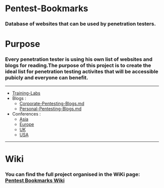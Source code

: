 # Pentest-Bookmarks
### Database of websites that can be used by penetration testers. 

# Purpose
### Every penetration tester is using his own list of websites and blogs for reading.The purpose of this project is to create the ideal list for penetration testing activites that will be accessible pubicly and everyone can benefit.

<hr>

- [Training-Labs](Training-Labs/Android-Applications.md)
- Blogs :
  - [Corporate-Pentesting-Blogs.md](Blogs/Corporate-Pentesting-Blogs.md)
  - [Personal-Pentesting-Blogs.md](Blogs/Personal-Pentesting-Blogs.md)
- Conferences :
  - [Asia](Conferences/Asia.md)
  - [Europe](Conferences/Europe.md)
  - [UK](Conferences/UK.md)
  - [USA](Conferences/USA.md)

<hr>

# Wiki
### You can find the full project organised in the WiKi page: [Pentest Bookmarks Wiki](https://github.com/Xcod3bughunt3r/Pentest-Bookmarks/wiki)

